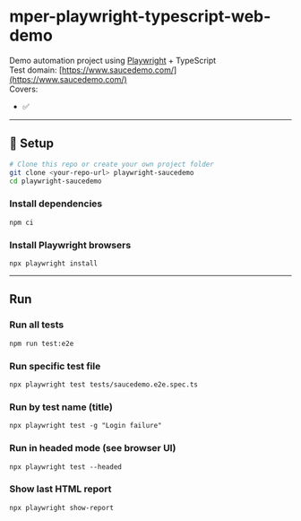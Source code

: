 # mper-playwright-typescript-web-demo

Demo automation project using [Playwright](https://playwright.dev/) + TypeScript  
Test domain: [https://www.saucedemo.com/](https://www.saucedemo.com/)  
Covers:
- ✅ 

---

## 🚀 Setup

```bash
# Clone this repo or create your own project folder
git clone <your-repo-url> playwright-saucedemo
cd playwright-saucedemo
```

### Install dependencies
`npm ci`

### Install Playwright browsers
`npx playwright install`

---

## Run
### Run all tests
`npm run test:e2e`

### Run specific test file
`npx playwright test tests/saucedemo.e2e.spec.ts`

### Run by test name (title)
`npx playwright test -g "Login failure"`

### Run in headed mode (see browser UI)
`npx playwright test --headed`

### Show last HTML report
`npx playwright show-report`

